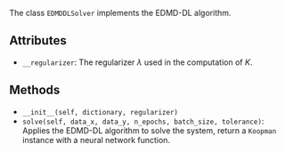 
The class `EDMDDLSolver` implements the EDMD-DL algorithm.

## Attributes

- `__regularizer`: The regularizer $\lambda$ used in the computation of $K$.

## Methods

- `__init__(self, dictionary, regularizer)`
- `solve(self, data_x, data_y, n_epochs, batch_size, tolerance)`: 
  Applies the EDMD-DL algorithm to solve the system, 
  return a `Koopman` instance with a neural network function.




